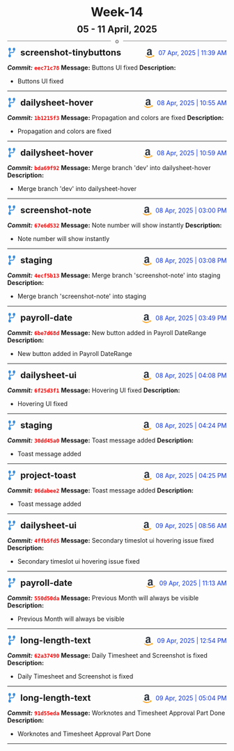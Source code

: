 <h1 style="text-align:center; margin-bottom:10px">Week-14</h1>
<h2 style="text-align:center; margin:0px">05 - 11 April, 2025</h2>
<div style="display: flex; align-items: center; justify-content: center;">
  <hr style="flex: 1; background-color: gray;" />
  <span style="padding: 0 10px;font-weight:bold; color:gray">o</span>
  <hr style="flex: 1; background-color: gray;" />
</div>

<div style="display: flex; justify-content: space-between; align-items:end;">
  <div style="display:flex">
      <img src="../assets/branch.svg" alt="GitHub Logo"  style="width:20px; margin:0 10px 0 0">
      <h3 style="margin: 0; padding:0; font-weight: bold; font-size:20px;">screenshot-tinybuttons</h3>
  </div>
  <div style="display:flex">
  <img src="../assets/amazon.svg" alt="Amazon Logo" style="width:20px">
    <span style="color:rgb(16, 54, 226); text-align: right; margin:0 0 0 10px; padding:0px;">07 Apr, 2025 | 11:39 AM</span>
  </div>
</div>

**_Commit:_** <code style="color: red; font-weight: bold;">eec71c78</code>
**Message:** Buttons UI fixed
**Description:**
- Buttons UI fixed
---
<div style="display: flex; justify-content: space-between; align-items:end;">
  <div style="display:flex">
      <img src="../assets/branch.svg" alt="GitHub Logo"  style="width:20px; margin:0 10px 0 0">
      <h3 style="margin: 0; padding:0; font-weight: bold; font-size:20px;">dailysheet-hover</h3>
  </div>
  <div style="display:flex">
  <img src="../assets/amazon.svg" alt="Amazon Logo" style="width:20px">
    <span style="color:rgb(16, 54, 226); text-align: right; margin:0 0 0 10px; padding:0px;">08 Apr, 2025 | 10:55 AM</span>
  </div>
</div>

**_Commit:_** <code style="color: red; font-weight: bold;">1b1215f3</code>
**Message:** Propagation and colors are fixed
**Description:**
- Propagation and colors are fixed
---
<div style="display: flex; justify-content: space-between; align-items:end;">
  <div style="display:flex">
      <img src="../assets/branch.svg" alt="GitHub Logo"  style="width:20px; margin:0 10px 0 0">
      <h3 style="margin: 0; padding:0; font-weight: bold; font-size:20px;">dailysheet-hover</h3>
  </div>
  <div style="display:flex">
  <img src="../assets/amazon.svg" alt="Amazon Logo" style="width:20px">
    <span style="color:rgb(16, 54, 226); text-align: right; margin:0 0 0 10px; padding:0px;">08 Apr, 2025 | 10:59 AM</span>
  </div>
</div>

**_Commit:_** <code style="color: red; font-weight: bold;">bda69f92</code>
**Message:** Merge branch 'dev' into dailysheet-hover
**Description:**
- Merge branch 'dev' into dailysheet-hover
---
<div style="display: flex; justify-content: space-between; align-items:end;">
  <div style="display:flex">
      <img src="../assets/branch.svg" alt="GitHub Logo"  style="width:20px; margin:0 10px 0 0">
      <h3 style="margin: 0; padding:0; font-weight: bold; font-size:20px;">screenshot-note</h3>
  </div>
  <div style="display:flex">
  <img src="../assets/amazon.svg" alt="Amazon Logo" style="width:20px">
    <span style="color:rgb(16, 54, 226); text-align: right; margin:0 0 0 10px; padding:0px;">08 Apr, 2025 | 03:00 PM</span>
  </div>
</div>

**_Commit:_** <code style="color: red; font-weight: bold;">67e6d532</code>
**Message:** Note number will show instantly
**Description:**
- Note number will show instantly
---
<div style="display: flex; justify-content: space-between; align-items:end;">
  <div style="display:flex">
      <img src="../assets/branch.svg" alt="GitHub Logo"  style="width:20px; margin:0 10px 0 0">
      <h3 style="margin: 0; padding:0; font-weight: bold; font-size:20px;">staging</h3>
  </div>
  <div style="display:flex">
  <img src="../assets/amazon.svg" alt="Amazon Logo" style="width:20px">
    <span style="color:rgb(16, 54, 226); text-align: right; margin:0 0 0 10px; padding:0px;">08 Apr, 2025 | 03:08 PM</span>
  </div>
</div>

**_Commit:_** <code style="color: red; font-weight: bold;">4ecf5b13</code>
**Message:** Merge branch 'screenshot-note' into staging
**Description:**
- Merge branch 'screenshot-note' into staging
---
<div style="display: flex; justify-content: space-between; align-items:end;">
  <div style="display:flex">
      <img src="../assets/branch.svg" alt="GitHub Logo"  style="width:20px; margin:0 10px 0 0">
      <h3 style="margin: 0; padding:0; font-weight: bold; font-size:20px;">payroll-date</h3>
  </div>
  <div style="display:flex">
  <img src="../assets/amazon.svg" alt="Amazon Logo" style="width:20px">
    <span style="color:rgb(16, 54, 226); text-align: right; margin:0 0 0 10px; padding:0px;">08 Apr, 2025 | 03:49 PM</span>
  </div>
</div>

**_Commit:_** <code style="color: red; font-weight: bold;">6be7d68d</code>
**Message:** New button added in Payroll DateRange
**Description:**
- New button added in Payroll DateRange
---
<div style="display: flex; justify-content: space-between; align-items:end;">
  <div style="display:flex">
      <img src="../assets/branch.svg" alt="GitHub Logo"  style="width:20px; margin:0 10px 0 0">
      <h3 style="margin: 0; padding:0; font-weight: bold; font-size:20px;">dailysheet-ui</h3>
  </div>
  <div style="display:flex">
  <img src="../assets/amazon.svg" alt="Amazon Logo" style="width:20px">
    <span style="color:rgb(16, 54, 226); text-align: right; margin:0 0 0 10px; padding:0px;">08 Apr, 2025 | 04:08 PM</span>
  </div>
</div>

**_Commit:_** <code style="color: red; font-weight: bold;">6f25d3f1</code>
**Message:** Hovering UI fixed
**Description:**
- Hovering UI fixed
---
<div style="display: flex; justify-content: space-between; align-items:end;">
  <div style="display:flex">
      <img src="../assets/branch.svg" alt="GitHub Logo"  style="width:20px; margin:0 10px 0 0">
      <h3 style="margin: 0; padding:0; font-weight: bold; font-size:20px;">staging</h3>
  </div>
  <div style="display:flex">
  <img src="../assets/amazon.svg" alt="Amazon Logo" style="width:20px">
    <span style="color:rgb(16, 54, 226); text-align: right; margin:0 0 0 10px; padding:0px;">08 Apr, 2025 | 04:24 PM</span>
  </div>
</div>

**_Commit:_** <code style="color: red; font-weight: bold;">30dd45a0</code>
**Message:** Toast message added
**Description:**
- Toast message added
---
<div style="display: flex; justify-content: space-between; align-items:end;">
  <div style="display:flex">
      <img src="../assets/branch.svg" alt="GitHub Logo"  style="width:20px; margin:0 10px 0 0">
      <h3 style="margin: 0; padding:0; font-weight: bold; font-size:20px;">project-toast</h3>
  </div>
  <div style="display:flex">
  <img src="../assets/amazon.svg" alt="Amazon Logo" style="width:20px">
    <span style="color:rgb(16, 54, 226); text-align: right; margin:0 0 0 10px; padding:0px;">08 Apr, 2025 | 04:25 PM</span>
  </div>
</div>

**_Commit:_** <code style="color: red; font-weight: bold;">06dabee2</code>
**Message:** Toast message added
**Description:**
- Toast message added
---
<div style="display: flex; justify-content: space-between; align-items:end;">
  <div style="display:flex">
      <img src="../assets/branch.svg" alt="GitHub Logo"  style="width:20px; margin:0 10px 0 0">
      <h3 style="margin: 0; padding:0; font-weight: bold; font-size:20px;">dailysheet-ui</h3>
  </div>
  <div style="display:flex">
  <img src="../assets/amazon.svg" alt="Amazon Logo" style="width:20px">
    <span style="color:rgb(16, 54, 226); text-align: right; margin:0 0 0 10px; padding:0px;">09 Apr, 2025 | 08:56 AM</span>
  </div>
</div>

**_Commit:_** <code style="color: red; font-weight: bold;">4ffb5fd5</code>
**Message:** Secondary timeslot ui hovering issue fixed
**Description:**
- Secondary timeslot ui hovering issue fixed
---
<div style="display: flex; justify-content: space-between; align-items:end;">
  <div style="display:flex">
      <img src="../assets/branch.svg" alt="GitHub Logo"  style="width:20px; margin:0 10px 0 0">
      <h3 style="margin: 0; padding:0; font-weight: bold; font-size:20px;">payroll-date</h3>
  </div>
  <div style="display:flex">
  <img src="../assets/amazon.svg" alt="Amazon Logo" style="width:20px">
    <span style="color:rgb(16, 54, 226); text-align: right; margin:0 0 0 10px; padding:0px;">09 Apr, 2025 | 11:13 AM</span>
  </div>
</div>

**_Commit:_** <code style="color: red; font-weight: bold;">550d50da</code>
**Message:** Previous Month will always be visible
**Description:**
- Previous Month will always be visible
---
<div style="display: flex; justify-content: space-between; align-items:end;">
  <div style="display:flex">
      <img src="../assets/branch.svg" alt="GitHub Logo"  style="width:20px; margin:0 10px 0 0">
      <h3 style="margin: 0; padding:0; font-weight: bold; font-size:20px;">long-length-text</h3>
  </div>
  <div style="display:flex">
  <img src="../assets/amazon.svg" alt="Amazon Logo" style="width:20px">
    <span style="color:rgb(16, 54, 226); text-align: right; margin:0 0 0 10px; padding:0px;">09 Apr, 2025 | 12:54 PM</span>
  </div>
</div>

**_Commit:_** <code style="color: red; font-weight: bold;">62a37490</code>
**Message:** Daily Timesheet and Screenshot is fixed
**Description:**
- Daily Timesheet and Screenshot is fixed
---
<div style="display: flex; justify-content: space-between; align-items:end;">
  <div style="display:flex">
      <img src="../assets/branch.svg" alt="GitHub Logo"  style="width:20px; margin:0 10px 0 0">
      <h3 style="margin: 0; padding:0; font-weight: bold; font-size:20px;">long-length-text</h3>
  </div>
  <div style="display:flex">
  <img src="../assets/amazon.svg" alt="Amazon Logo" style="width:20px">
    <span style="color:rgb(16, 54, 226); text-align: right; margin:0 0 0 10px; padding:0px;">09 Apr, 2025 | 05:04 PM</span>
  </div>
</div>

**_Commit:_** <code style="color: red; font-weight: bold;">91d55eda</code>
**Message:** Worknotes and Timesheet Approval Part Done
**Description:**
- Worknotes and Timesheet Approval Part Done
---

